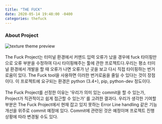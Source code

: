 ```yaml
---
title: "THE FUCK"
date: 2020-05-14 19:48:00 -0400
categories: thefuck
---
```


### About Project
![texture theme preview](https://raw.githubusercontent.com/nvbn/thefuck/master/example.gif)
</br></br>
The Fuck Project는 터미널 환경에서 커맨드 입력 오류가 났을 경우에 fuck 타이핑만으로 오류 부분을 수정하여 다시 타이핑해주는 툴에 관한 프로젝트다.우리는 평소 터미널 환경에서 개발을 할 때 오류가 나면 오류가 난 곳을 보고 다시 직접 타이핑하는 번거로움이 있다. The Fuck tool을 사용하면 이러한 번거로움을 줄일 수 있다는 것이 장점이다. 이 프로젝트에 요구되는 환경은 python (3.4+), pip, python-dev 정도이다.
</br></br>
The Fuck Project를 선정한 이유는 ‘우리가 의미 있는 commit을 할 수 있는가, Project가 직관적이고 쉽게 접근할 수 있는가’ 를 고려한 결과다. 우리가 생각한 기여할 부분은 The Fuck Project에서 현재 잡고 있지 못하는 Error Line handling 같은 기능 개선을 위주로 commit 예정에 있다. Commit에 관련된 것은 예정이며 프로젝트 진행 상황에 따라 변경될 수도 있다.
</br></br>
